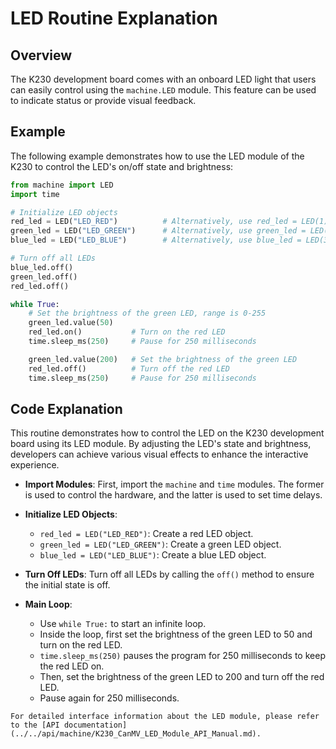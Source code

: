# LED Routine Explanation

## Overview

The K230 development board comes with an onboard LED light that users can easily control using the `machine.LED` module. This feature can be used to indicate status or provide visual feedback.

## Example

The following example demonstrates how to use the LED module of the K230 to control the LED's on/off state and brightness:

```python
from machine import LED
import time

# Initialize LED objects
red_led = LED("LED_RED")          # Alternatively, use red_led = LED(1)
green_led = LED("LED_GREEN")      # Alternatively, use green_led = LED(2)
blue_led = LED("LED_BLUE")        # Alternatively, use blue_led = LED(3)

# Turn off all LEDs
blue_led.off()
green_led.off()
red_led.off()

while True:
    # Set the brightness of the green LED, range is 0-255
    green_led.value(50)    
    red_led.on()           # Turn on the red LED
    time.sleep_ms(250)     # Pause for 250 milliseconds

    green_led.value(200)   # Set the brightness of the green LED
    red_led.off()          # Turn off the red LED
    time.sleep_ms(250)     # Pause for 250 milliseconds
```

## Code Explanation

This routine demonstrates how to control the LED on the K230 development board using its LED module. By adjusting the LED's state and brightness, developers can achieve various visual effects to enhance the interactive experience.

- **Import Modules**: First, import the `machine` and `time` modules. The former is used to control the hardware, and the latter is used to set time delays.

- **Initialize LED Objects**:
  - `red_led = LED("LED_RED")`: Create a red LED object.
  - `green_led = LED("LED_GREEN")`: Create a green LED object.
  - `blue_led = LED("LED_BLUE")`: Create a blue LED object.

- **Turn Off LEDs**: Turn off all LEDs by calling the `off()` method to ensure the initial state is off.

- **Main Loop**:
  - Use `while True:` to start an infinite loop.
  - Inside the loop, first set the brightness of the green LED to 50 and turn on the red LED.
  - `time.sleep_ms(250)` pauses the program for 250 milliseconds to keep the red LED on.
  - Then, set the brightness of the green LED to 200 and turn off the red LED.
  - Pause again for 250 milliseconds.

```{admonition} Tip
For detailed interface information about the LED module, please refer to the [API documentation](../../api/machine/K230_CanMV_LED_Module_API_Manual.md).
```
